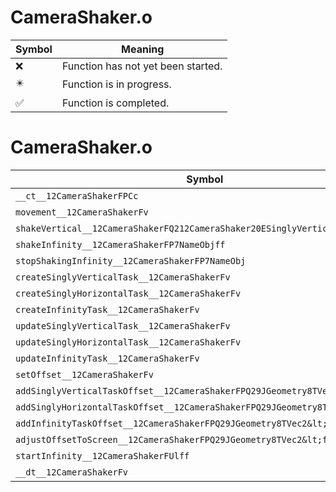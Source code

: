# CameraShaker.o
| Symbol | Meaning 
| ------------- | ------------- 
| :x: | Function has not yet been started. 
| :eight_pointed_black_star: | Function is in progress. 
| :white_check_mark: | Function is completed. 


# CameraShaker.o
| Symbol | Decompiled? |
| ------------- | ------------- |
| `__ct__12CameraShakerFPCc` | :white_check_mark: |
| `movement__12CameraShakerFv` | :white_check_mark: |
| `shakeVertical__12CameraShakerFQ212CameraShaker20ESinglyVerticalPower` | :white_check_mark: |
| `shakeInfinity__12CameraShakerFP7NameObjff` | :white_check_mark: |
| `stopShakingInfinity__12CameraShakerFP7NameObj` | :white_check_mark: |
| `createSinglyVerticalTask__12CameraShakerFv` | :white_check_mark: |
| `createSinglyHorizontalTask__12CameraShakerFv` | :white_check_mark: |
| `createInfinityTask__12CameraShakerFv` | :white_check_mark: |
| `updateSinglyVerticalTask__12CameraShakerFv` | :white_check_mark: |
| `updateSinglyHorizontalTask__12CameraShakerFv` | :white_check_mark: |
| `updateInfinityTask__12CameraShakerFv` | :white_check_mark: |
| `setOffset__12CameraShakerFv` | :white_check_mark: |
| `addSinglyVerticalTaskOffset__12CameraShakerFPQ29JGeometry8TVec2&lt;f&gt;` | :white_check_mark: |
| `addSinglyHorizontalTaskOffset__12CameraShakerFPQ29JGeometry8TVec2&lt;f&gt;` | :white_check_mark: |
| `addInfinityTaskOffset__12CameraShakerFPQ29JGeometry8TVec2&lt;f&gt;` | :white_check_mark: |
| `adjustOffsetToScreen__12CameraShakerFPQ29JGeometry8TVec2&lt;f&gt;` | :x: |
| `startInfinity__12CameraShakerFUlff` | :white_check_mark: |
| `__dt__12CameraShakerFv` | :white_check_mark: |
